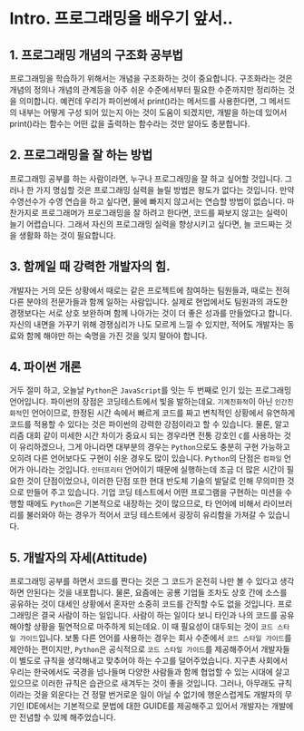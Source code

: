 # Intro. 프로그래밍을 배우기 앞서..



## 1. 프로그래밍 개념의 구조화 공부법

 프로그래밍을 학습하기 위해서는 개념을 구조화하는 것이 중요합니다. 구조화라는 것은 개념의 정의나 개념의 관계등을 아주 쉬운 수준에서부터 필요한 수준까지만 정리하는 것을 의미합니다. 예컨데 우리가 파이썬에서 print()라는 메서드를 사용한다면, 그 메서드의 내부는 어떻게 구성 되어 있는지 아는 것이 도움이 되겠지만, 개발을 하는데 있어서 print()라는 함수는 어떤 값을 출력하는 함수라는 것만 알아도 충분합니다. 



## 2. 프로그래밍을 잘 하는 방법

 프로그래밍 공부를 하는 사람이라면, 누구나 프로그래밍을 잘 하고 싶어할 것입니다. 그러나 한 가지 명심할 것은 프로그래밍 실력을 늘릴 방법은 왕도가 없다는 것입니다. 만약 수영선수가 수영 연습을 하고 싶다면, 물에 빠지지 않고서는 연습할 방법이 없습니다. 마찬가지로 프로그래머가 프로그래밍을 잘 하려고 한다면, 코드를 짜보지 않고는 실력이 늘기 어렵습니다. 그래서 자신의 프로그래밍 실력을 향상시키고 싶다면, 늘 코드짜는 것을 생활화 하는 것이 필요합니다.



## 3. 함께일 때 강력한 개발자의 힘.

 개발자는 거의 모든 상황에서 때로는 같은 프로젝트에 참여하는 팀원들과, 때로는 전혀 다른 분야의 전문가들과 함께 일하는 사람입니다. 실제로 현업에서도 팀원과의 과도한 경쟁보다는 서로 상호 보완하며 함께 나아가는 것이 더 좋은 성과를 만들었다고 합니다. 자신의 내면을 가꾸기 위해 경쟁심리가 나도 모르게 느낄 수 있지만, 적어도 개발자는 동료와 함께 해야만 하는 숙명을 가진 것을 잊지 말아야 합니다.



## 4. 파이썬 개론

 거두 절미 하고, 오늘날 `Python`은 `JavaScript`를 잇는 두 번째로 인기 있는 프로그래밍 언어입니다. 파이썬의 장점은 코딩테스트에서 빛을 발하는데요. `기계친화적`이 아닌 `인간친화적`인 언어이므로, 한정된 시간 속에서 빠르게 코드를 짜고 변칙적인 상황에서 유연하게 코드를 적용할 수 있다는 것은 파이썬의 강력한 강점이라고 할 수 있습니다. 물론, 알고리즘 대회 같이 미세한 시간 차이가 중요시 되는 경우라면 전통 강호인 `C`를 사용하는 것이 유리하겠으나, 그게 아니라면 대부분의 경우는 `Python`으로도 충분히 구현 가능하고 오히려 다른 언어보다도 구현이 쉬운 경우도 많이 있습니다. `Python`의 단점은 `컴파일` 언어가 아니라는 것입니다. `인터프리터` 언어이기 때문에 실행하는데 조금 더 많은 시간이 필요한 것이 단점이었으나, 이러한 단점 또한 현대 반도체 기술의 발달로 인해 무의미한 것으로 만들어 주고 있습니다. 기업 코딩 테스트에서 어떤 프로그램을 구현하는 미션을 수행할 때에도 `Python`은 기본적으로 내장하는 것이 많으므로, 타 언어에 비해서 라이브러리를 불러와야 하는 경우가 적어서 코딩 테스트에서 굉장히 유리함을 가져갈 수 있습니다. 



## 5. 개발자의 자세(Attitude)

 프로그래밍 공부를 하면서 코드를 짠다는 것은 그 코드가 온전히 나만 볼 수 있다고 생각하면 안된다는 것을 내포합니다. 물론, 요즘에는 공룡 기업들 조차도 상호 간에 소스를 공유하는 것이 대세인 상황에서 혼자만 소중히 코드를 간직할 수도 없을 것입니다.  프로그래밍은 결국 사람이 하는 일입니다. 사람이 하는 일이다 보니 타인과 나의 코드를 공유해야할 상황을 필연적으로 마주하게 되는데요. 이 때 필요성이 대두되는 것이 `코드 스타일 가이드`입니다. 보통 다른 언어를 사용하는 경우는 회사 수준에서 `코드 스타일 가이드`를 제안하는 편이지만, `Python`은 공식적으로 `코드 스타일 가이드`를 제공해주어서 개발자들이 별도로 규칙을 생각해내고 맞추어야 하는 수고를 덜어주었습니다. 지구촌 사회에서 우리는 한국에서도 국경을 넘나들며 다양한 사람들과 함께 협업할 수 있는 시대에 살고 있으므로 이러한 규칙은 습관으로 새겨두는 것이 좋을 것입니다. 그러나, 아무래도 규칙이라는 것을 외운다는 건 정말 번거로운 일이 아닐 수 없기에 행운스럽게도 개발자의 무기인 IDE에서는 기본적으로 문법에 대한 GUIDE를 제공해주고 있어서 개발자는 개발에만 전념할 수 있께 해주었습니다.































